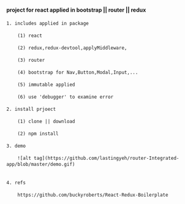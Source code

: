 #### project for react applied in bootstrap || router || redux

    1. includes applied in package
    
        (1) react
        
        (2) redux,redux-devtool,applyMiddleware,
        
        (3) router
        
        (4) bootstrap for Nav,Button,Modal,Input,...
        
        (5) immutable applied
        
        (6) use 'debugger' to examine error 
        
    2. install prjoect
    
        (1) clone || download 
        
        (2) npm install 
        
    3. demo
        
        ![alt tag](https://github.com/lastingyeh/router-Integrated-app/blob/master/demo.gif)
        
    
    4. refs
    
        https://github.com/buckyroberts/React-Redux-Boilerplate
    
        
